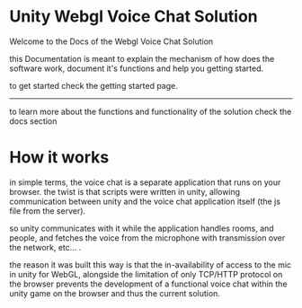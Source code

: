 # Unity Webgl Voice Chat Solution
Welcome to the Docs of the Webgl Voice Chat Solution

this Documentation is meant to explain the mechanism of how does the software work, document it's functions and help you getting started.


to get started check the getting started page.


***


to learn more about the functions and functionality of the solution check the docs section

# How it works

in simple terms, the voice chat is a separate application that runs on your browser. the twist is that scripts were written in unity, allowing communication between unity and the voice chat application itself (the js file from the server).

so unity communicates with it while the application handles rooms, and people, and fetches the voice from the microphone with transmission over the network, etc... .

the reason it was built this way is that the in-availability of access to the mic in unity for WebGL, alongside the limitation of only TCP/HTTP protocol on the browser prevents the development of a functional voice chat within the unity game on the browser and thus the current solution.